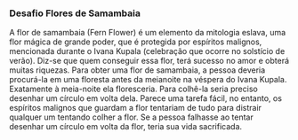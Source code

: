### Desafio Flores de Samambaia
A flor de samambaia (Fern Flower) é um elemento da mitologia eslava, uma flor mágica de grande
poder, que é protegida por espíritos malignos, mencionada durante o Ivana Kupala (celebração
que ocorre no solstício de verão). Diz-se que quem conseguir essa flor, terá sucesso no amor e
obterá muitas riquezas.
Para obter uma flor de samambaia, a pessoa deveria procurá-la em uma floresta antes da meianoite na véspera do Ivana Kupala. Exatamente à meia-noite ela floresceria. Para colhê-la seria
preciso desenhar um círculo em volta dela. Parece uma tarefa fácil, no entanto, os espíritos
malignos que guardam a flor tentariam de tudo para distrair qualquer um tentando colher a flor.
Se a pessoa falhasse ao tentar desenhar um círculo em volta da flor, teria sua vida sacrificada.
